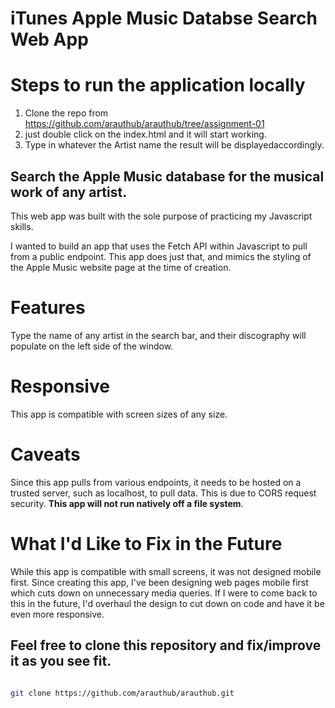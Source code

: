 # iTunes Apple Music Databse Search Web App

# Steps to run the application locally

1. Clone the repo from https://github.com/arauthub/arauthub/tree/assignment-01
2. just double click on the index.html and it will start working.
3. Type in whatever the Artist name the result will be displayedaccordingly.

## Search the Apple Music database for the musical work of any artist.

This web app was built with the sole purpose of practicing my Javascript skills.

I wanted to build an app that uses the Fetch API within Javascript to pull from a public endpoint. This app does just that, and mimics the styling of the Apple Music website page at the time of creation.

# Features

Type the name of any artist in the search bar, and their discography will populate on the left side of the window.

# Responsive

This app is compatible with screen sizes of any size.

# Caveats

Since this app pulls from various endpoints, it needs to be hosted on a trusted server, such as localhost, to pull data. This is due to CORS request security. **This app will not run natively off a file system**.

# What I'd Like to Fix in the Future

While this app is compatible with small screens, it was not designed mobile first. Since creating this app, I've been designing web pages mobile first which cuts down on unnecessary media queries. If I were to come back to this in the future, I'd overhaul the design to cut down on code and have it be even more responsive.

## Feel free to clone this repository and fix/improve it as you see fit.

```bash

git clone https://github.com/arauthub/arauthub.git

```
